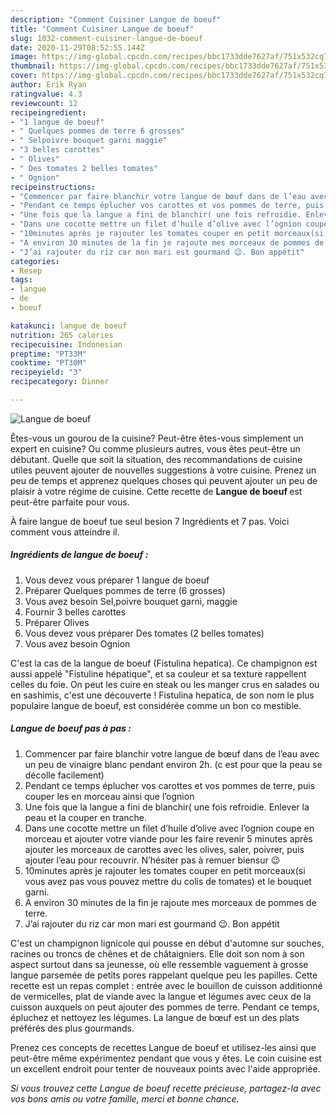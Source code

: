 ```yaml
---
description: "Comment Cuisiner Langue de boeuf"
title: "Comment Cuisiner Langue de boeuf"
slug: 1032-comment-cuisiner-langue-de-boeuf
date: 2020-11-29T08:52:55.144Z
image: https://img-global.cpcdn.com/recipes/bbc1733dde7627af/751x532cq70/langue-de-boeuf-photo-principale-de-la-recette.jpg
thumbnail: https://img-global.cpcdn.com/recipes/bbc1733dde7627af/751x532cq70/langue-de-boeuf-photo-principale-de-la-recette.jpg
cover: https://img-global.cpcdn.com/recipes/bbc1733dde7627af/751x532cq70/langue-de-boeuf-photo-principale-de-la-recette.jpg
author: Erik Ryan
ratingvalue: 4.3
reviewcount: 12
recipeingredient:
- "1 langue de boeuf"
- " Quelques pommes de terre 6 grosses"
- " Selpoivre bouquet garni maggie"
- "3 belles carottes"
- " Olives"
- " Des tomates 2 belles tomates"
- " Ognion"
recipeinstructions:
- "Commencer par faire blanchir votre langue de bœuf dans de l’eau avec un peu de vinaigre blanc pendant environ 2h. (c est pour que la peau se décolle facilement)"
- "Pendant ce temps éplucher vos carottes et vos pommes de terre, puis couper les en morceau ainsi que l’ognion"
- "Une fois que la langue a fini de blanchir( une fois refroidie. Enlever la peau et la couper en tranche."
- "Dans une cocotte mettre un filet d’huile d’olive avec l’ognion coupe en morceau et ajouter votre viande pour les faire revenir 5 minutes après ajouter les morceaux de carottes avec les olives, saler, poivrer, puis ajouter l’eau pour recouvrir. N’hésiter pas à remuer biensur 😉"
- "10minutes après je rajouter les tomates couper en petit morceaux(si vous avez pas vous pouvez mettre du colis de tomates) et le bouquet garni."
- "A environ 30 minutes de la fin je rajoute mes morceaux de pommes de terre."
- "J’ai rajouter du riz car mon mari est gourmand 😉. Bon appétit"
categories:
- Resep
tags:
- langue
- de
- boeuf

katakunci: langue de boeuf 
nutrition: 265 calories
recipecuisine: Indonesian
preptime: "PT33M"
cooktime: "PT30M"
recipeyield: "3"
recipecategory: Dinner

---
```



![Langue de boeuf](https://img-global.cpcdn.com/recipes/bbc1733dde7627af/751x532cq70/langue-de-boeuf-photo-principale-de-la-recette.jpg)

Êtes-vous un gourou de la cuisine? Peut-être êtes-vous simplement un expert en cuisine? Ou comme plusieurs autres, vous êtes peut-être un débutant. Quelle que soit la situation, des recommandations de cuisine utiles peuvent ajouter de nouvelles suggestions à votre cuisine. Prenez un peu de temps et apprenez quelques choses qui peuvent ajouter un peu de plaisir à votre régime de cuisine. Cette recette de <strong> Langue de boeuf </strong> est peut-être parfaite pour vous.

<!--inarticleads1-->

À faire langue de boeuf tue seul besion 7 Ingrédients et 7 pas. Voici comment vous atteindre il.

##### Ingrédients de langue de boeuf :

1. Vous devez vous préparer 1 langue de boeuf
1. Préparer  Quelques pommes de terre (6 grosses)
1. Vous avez besoin  Sel,poivre bouquet garni, maggie
1. Fournir 3 belles carottes
1. Préparer  Olives
1. Vous devez vous préparer  Des tomates (2 belles tomates)
1. Vous avez besoin  Ognion


C&#39;est la cas de la langue de boeuf (Fistulina hepatica). Ce champignon est aussi appelé &#34;Fistuline hépatique&#34;, et sa couleur et sa texture rappellent celles du foie. On peut les cuire en steak ou les manger crus en salades ou en sashimis, c&#39;est une découverte ! Fistulina hepatica, de son nom le plus populaire langue de boeuf, est considérée comme un bon co mestible. 

<!--inarticleads2-->

##### Langue de boeuf pas à pas :

1. Commencer par faire blanchir votre langue de bœuf dans de l’eau avec un peu de vinaigre blanc pendant environ 2h. (c est pour que la peau se décolle facilement)
1. Pendant ce temps éplucher vos carottes et vos pommes de terre, puis couper les en morceau ainsi que l’ognion
1. Une fois que la langue a fini de blanchir( une fois refroidie. Enlever la peau et la couper en tranche.
1. Dans une cocotte mettre un filet d’huile d’olive avec l’ognion coupe en morceau et ajouter votre viande pour les faire revenir 5 minutes après ajouter les morceaux de carottes avec les olives, saler, poivrer, puis ajouter l’eau pour recouvrir. N’hésiter pas à remuer biensur 😉
1. 10minutes après je rajouter les tomates couper en petit morceaux(si vous avez pas vous pouvez mettre du colis de tomates) et le bouquet garni.
1. A environ 30 minutes de la fin je rajoute mes morceaux de pommes de terre.
1. J’ai rajouter du riz car mon mari est gourmand 😉. Bon appétit


C&#39;est un champignon lignicole qui pousse en début d&#39;automne sur souches, racines ou troncs de chênes et de châtaigniers. Elle doit son nom à son aspect surtout dans sa jeunesse, où elle ressemble vaguement à grosse langue parsemée de petits pores rappelant quelque peu les papilles. Cette recette est un repas complet : entrée avec le bouillon de cuisson additionné de vermicelles, plat de viande avec la langue et légumes avec ceux de la cuisson auxquels on peut ajouter des pommes de terre. Pendant ce temps, épluchez et nettoyez les légumes. La langue de bœuf est un des plats préférés des plus gourmands. 

<!--inarticleads1-->

<p>
Prenez ces concepts de recettes Langue de boeuf et utilisez-les ainsi que peut-être même expérimentez pendant que vous y êtes. Le coin cuisine est un excellent endroit pour tenter de nouveaux points avec l'aide appropriée.
</p>

<p>
<i>Si vous trouvez cette Langue de boeuf recette précieuse, partagez-la avec vos bons amis ou votre famille, merci et bonne chance.</i>
</p>
